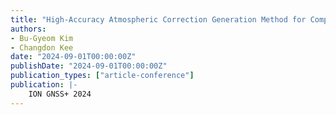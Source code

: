 ```yaml
---
title: "High-Accuracy Atmospheric Correction Generation Method for Compact RTK for Expanded Area (COREA)"
authors:
- Bu-Gyeom Kim
- Changdon Kee
date: "2024-09-01T00:00:00Z"
publishDate: "2024-09-01T00:00:00Z"
publication_types: ["article-conference"]
publication: |-
    ION GNSS+ 2024
---
```


